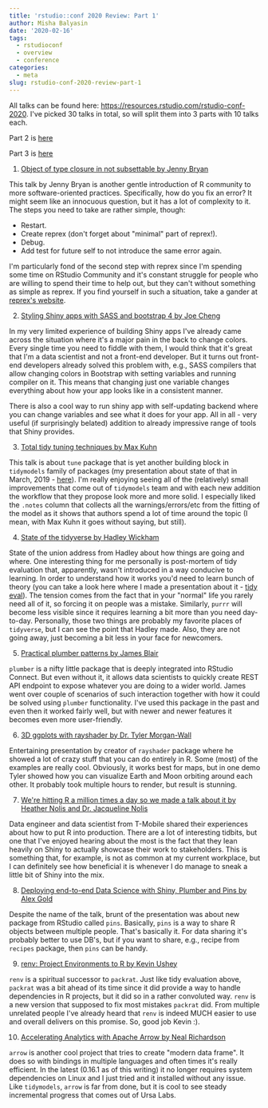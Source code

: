 ```yaml
---
title: 'rstudio::conf 2020 Review: Part 1'
author: Misha Balyasin
date: '2020-02-16'
tags:
  - rstudioconf
  - overview
  - conference
categories:
  - meta
slug: rstudio-conf-2020-review-part-1
---
```


All talks can be found here: https://resources.rstudio.com/rstudio-conf-2020. I've picked 30 talks in total, so will split them into 3 parts with 10 talks each.

Part 2 is [here](https://www.mishabalyasin.com/2020/02/22/rstudio-conf-2020-review-part-2/)

Part 3 is [here]()

1. [Object of type closure in not subsettable by Jenny Bryan](https://resources.rstudio.com/rstudio-conf-2020/object-of-type-closure-is-not-subsettable-jenny-bryan)

This talk by Jenny Bryan is another gentle introduction of R community to more software-oriented practices. Specifically, how do you fix an error? It might seem like an innocuous question, but it has a lot of complexity to it. The steps you need to take are rather simple, though:

- Restart.
- Create reprex (don't forget about "minimal" part of reprex!).
- Debug.
- Add test for future self to not introduce the same error again.

I'm particularly fond of the second step with reprex since I'm spending some time on RStudio Community and it's constant struggle for people who are willing to spend their time to help out, but they can't without something as simple as reprex. If you find yourself in such a situation, take a gander at [reprex's website](https://reprex.tidyverse.org/).

2. [Styling Shiny apps with SASS and bootstrap 4 by Joe Cheng](https://resources.rstudio.com/rstudio-conf-2020/styling-shiny-apps-with-sass-and-bootstrap-4-joe-cheng)

In my very limited experience of building Shiny apps I've already came across the situation where it's a major pain in the back to change colors. Every single time you need to fiddle with them, I would think that it's great that I'm a data scientist and not a front-end developer. But it turns out front-end developers already solved this problem with, e.g., SASS compilers that allow changing colors in Bootstrap with setting variables and running compiler on it. This means that changing just one variable changes everything about how your app looks like in a consistent manner.

There is also a cool way to run shiny app with self-updating backend where you can change variables and see what it does for your app. All in all - very useful (if surprisingly belated) addition to already impressive range of tools that Shiny provides.

3. [Total tidy tuning techniques by Max Kuhn](https://resources.rstudio.com/rstudio-conf-2020/total-tidy-tuning-techniques-max-kuhn)

This talk is about `tune` package that is yet another building block in `tidymodels` family of packages (my presentation about state of that in March, 2019 - [here](https://www.mishabalyasin.com/2019/03/03/touring-the-tidyverse-tidymodels/)). I'm really enjoying seeing all of the (relatively) small improvements that come out of `tidymodels` team and with each new addition the workflow that they propose look more and more solid. I especially liked the `.notes` column that collects all the warnings/errors/etc from the fitting of the model as it shows that authors spend a lot of time around the topic (I mean, with Max Kuhn it goes without saying, but still).

4. [State of the tidyverse by Hadley Wickham](https://resources.rstudio.com/rstudio-conf-2020/state-of-the-tidyverse-hadley-wickham)

State of the union address from Hadley about how things are going and where. One interesting thing for me personally is post-mortem of tidy evaluation that, apparently, wasn't introduced in a way conducive to learning. In order to understand how it works you'd need to learn bunch of theory (you can take a look here where I made a presentation about it - [tidy eval](https://www.mishabalyasin.com/2018/11/30/touring-the-tidyverse-tidyeval/)). The tension comes from the fact that in your "normal" life you rarely need all of it, so forcing it on people was a mistake. Similarly, `purrr` will become less visible since it requires learning a bit more than you need day-to-day. Personally, those two things are probably my favorite places of `tidyverse`, but I can see the point that Hadley made. Also, they are not going away, just becoming a bit less in your face for newcomers.

5. [Practical plumber patterns by James Blair](https://resources.rstudio.com/rstudio-conf-2020/practical-plumber-patterns-james-blair)

`plumber` is a nifty little package that is deeply integrated into RStudio Connect. But even without it, it allows data scientists to quickly create REST API endpoint to expose whatever you are doing to a wider world. James went over couple of scenarios of such interaction together with how it could be solved using `plumber` functionality. I've used this package in the past and even then it worked fairly well, but with newer and newer features it becomes even more user-friendly.

6. [3D ggplots with rayshader by Dr. Tyler Morgan-Wall](https://resources.rstudio.com/rstudio-conf-2020/3d-ggplots-with-rayshader-dr-tyler-morgan-wall)

Entertaining presentation by creator of `rayshader` package where he showed a lot of crazy stuff that you can do entirely in R. Some (most) of the examples are really cool. Obviously, it works best for maps, but in one demo Tyler showed how you can visualize Earth and Moon orbiting around each other. It probably took multiple hours to render, but result is stunning.

7. [We're hitting R a million times a day so we made a talk about it by Heather Nolis and Dr. Jacqueline Nolis](https://resources.rstudio.com/rstudio-conf-2020/we-re-hitting-r-a-million-times-a-day-so-we-made-a-talk-about-it-heather-nolis-dr-jacqueline-nolis)

Data engineer and data scientist from T-Mobile shared their experiences about how to put R into production. There are a lot of interesting tidbits, but one that I've enjoyed hearing about the most is the fact that they lean heavily on Shiny to actually showcase their work to stakeholders. This is something that, for example, is not as common at my current workplace, but I can definitely see how beneficial it is whenever I do manage to sneak a little bit of Shiny into the mix.

8. [Deploying end-to-end Data Science with Shiny, Plumber and Pins by Alex Gold](https://resources.rstudio.com/rstudio-conf-2020/deploying-end-to-end-data-science-with-shiny-plumber-and-pins-alex-gold)

Despite the name of the talk, brunt of the presentation was about new package from RStudio called `pins`. Basically, `pins` is a way to share R objects between multiple people. That's basically it. For data sharing it's probably better to use DB's, but if you want to share, e.g., recipe from `recipes` package, then `pins` can be handy.

9. [renv: Project Environments to R by Kevin Ushey](https://resources.rstudio.com/rstudio-conf-2020/renv-project-enviromemnts-for-r-kevin-ushey)

`renv` is a spiritual successor to `packrat`. Just like tidy evaluation above, `packrat` was a bit ahead of its time since it did provide a way to handle dependencies in R projects, but it did so in a rather convoluted way. `renv` is a new version that supposed to fix most mistakes `packrat` did. From multiple unrelated people I've already heard that `renv` is indeed MUCH easier to use and overall delivers on this promise. So, good job Kevin :).

10. [Accelerating Analytics with Apache Arrow by Neal Richardson](https://resources.rstudio.com/rstudio-conf-2020/accelerating-analytics-with-apache-arrow-neal-richardson)

`arrow` is another cool project that tries to create "modern data frame". It does so with bindings in multiple languages and often times it's really efficient. In the latest (0.16.1 as of this writing) it no longer requires system dependencies on Linux and I just tried and it installed without any issue. Like `tidymodels`, `arrow` is far from done, but it is cool to see steady incremental progress that comes out of Ursa Labs.
